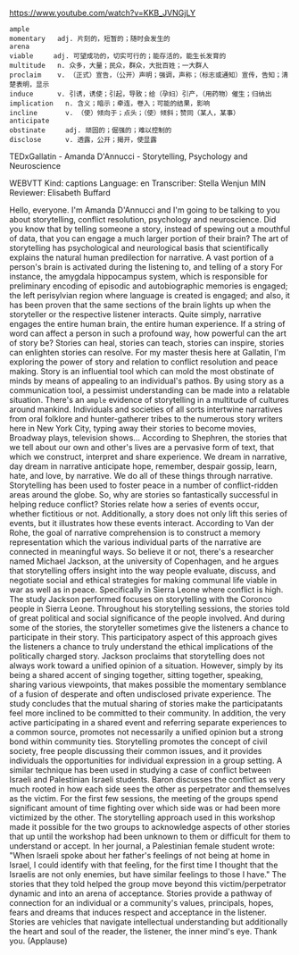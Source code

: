 https://www.youtube.com/watch?v=KKB_JVNGjLY

```
ample  
momentary   adj. 片刻的，短暂的；随时会发生的
arena  
viable     adj. 可望成功的，切实可行的；能存活的，能生长发育的
multitude   n. 众多，大量；民众，群众，大批百姓；一大群人      
proclaim    v. （正式）宣告，（公开）声明；强调，声称；（标志或通知）宣传，告知；清楚表明，显示  
induce      v. 引诱，诱使；引起，导致；给（孕妇）引产，（用药物）催生；归纳出
implication   n. 含义；暗示；牵连，卷入；可能的结果，影响  
incline       v. （使）倾向于；点头；（使）倾斜；赞同（某人，某事）
anticipate  
obstinate     adj. 顽固的；倔强的；难以控制的      
disclose      v. 透露，公开；揭开，使显露
```


TEDxGallatin - Amanda D'Annucci - Storytelling, Psychology and Neuroscience

WEBVTT Kind: captions Language: en Transcriber: Stella Wenjun MIN Reviewer: Elisabeth Buffard 

Hello, everyone. I'm Amanda D'Annucci and I'm going to be talking to you about storytelling, conflict resolution, psychology and neuroscience. Did you know that by telling someone a story, instead of spewing out a mouthful of data, that you can engage a much larger portion of their brain? The art of storytelling has psychological and neurological basis that scientifically explains the natural human predilection for narrative. A vast portion of a person's brain is activated during the listening to, and telling of a story For instance, the amygdala hippocampus system, which is responsible for preliminary encoding of episodic and autobiographic memories is engaged; the left perisylvian region where language is created is engaged; and also, it has been proven that the same sections of the brain lights up when the storyteller or the respective listener interacts. Quite simply, narrative engages the entire human brain, the entire human experience. If a string of word can affect a person in such a profound way, how powerful can the art of story be? Stories can heal, stories can teach, stories can inspire, stories can enlighten stories can resolve. For my master thesis here at Gallatin, I'm exploring the power of story and relation to conflict resolution and peace making. Story is an influential tool which can mold the most obstinate of minds by means of appealing to an individual's pathos. By using story as a communication tool, a pessimist understanding can be made into a relatable situation. There's an `ample` evidence of storytelling in a multitude of cultures around mankind. Individuals and societies of all sorts intertwine narratives from oral folklore and hunter-gatherer tribes to the numerous story writers here in New York City, typing away their stories to become movies, Broadway plays, television shows... According to Shephren, the stories that we tell about our own and other's lives are a pervasive form of text, that which we construct, interpret and share experience. We dream in narrative, day dream in narrative anticipate hope, remember, despair gossip, learn, hate, and love, by narrative. We do all of these things through narrative. Storytelling has been used to foster peace in a number of conflict-ridden areas around the globe. So, why are stories so fantastically successful in helping reduce conflict? Stories relate how a series of events occur, whether fictitious or not. Additionally, a story does not only lift this series of events, but it illustrates how these events interact. According to Van der Rohe, the goal of narrative comprehension is to construct a memory representation which the various individual parts of the narrative are connected in meaningful ways. So believe it or not, there's a researcher named Michael Jackson, at the university of Copenhagen, and he argues that storytelling offers insight into the way people evaluate, discuss, and negotiate social and ethical strategies for making communal life viable in war as well as in peace. Specifically in Sierra Leone where conflict is high. The study Jackson performed focuses on storytelling with the Coronco people in Sierra Leone. Throughout his storytelling sessions, the stories told of great political and social significance of the people involved. And during some of the stories, the storyteller sometimes give the listeners a chance to participate in their story. This participatory aspect of this approach gives the listeners a chance to truly understand the ethical implications of the politically charged story. Jackson proclaims that storytelling does not always work toward a unified opinion of a situation. However, simply by its being a shared accent of singing together, sitting together, speaking, sharing various viewpoints, that makes possible the momentary semblance of a fusion of desperate and often undisclosed private experience. The study concludes that the mutual sharing of stories make the participatants feel more inclined to be committed to their community. In addition, the very active participating in a shared event and referring separate experiences to a common source, promotes not necessarily a unified opinion but a strong bond within community ties. Storytelling promotes the concept of civil society, free people discussing their common issues, and it provides individuals the opportunities for individual expression in a group setting. A similar technique has been used in studying a case of conflict between Israeli and Palestinian Israeli students. Baron discusses the conflict as very much rooted in how each side sees the other as perpetrator and themselves as the victim. For the first few sessions, the meeting of the groups spend significant amount of time fighting over which side was or had been more victimized by the other. The storytelling approach used in this workshop made it possible for the two groups to acknowledge aspects of other stories that up until the workshop had been unknown to them or difficult for them to understand or accept. In her journal, a Palestinian female student wrote: "When Israeli spoke about her father's feelings of not being at home in Israel, I could identify with that feeling, for the first time I thought that the Israelis are not only enemies, but have similar feelings to those I have." The stories that they told helped the group move beyond this victim/perpetrator dynamic and into an arena of acceptance. Stories provide a pathway of connection for an individual or a community's values, principals, hopes, fears and dreams that induces respect and acceptance in the listener. Stories are vehicles that navigate intellectual understanding but additionally the heart and soul of the reader, the listener, the inner mind's eye. Thank you. (Applause) 